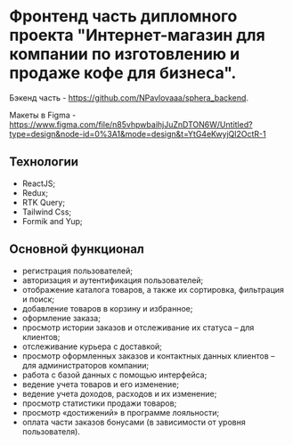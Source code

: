 # Фронтенд часть дипломного проекта "Интернет-магазин для компании по изготовлению и продаже кофе для бизнеса".

Бэкенд часть - https://github.com/NPavlovaaa/sphera_backend.

Макеты в Figma - https://www.figma.com/file/n85vhpwbaihjJuZnDTON6W/Untitled?type=design&node-id=0%3A1&mode=design&t=YtG4eKwyjQl2OctR-1

## Технологии
- ReactJS;
- Redux;
- RTK Query;
- Tailwind Css;
- Formik and Yup;

## Основной функционал
-	регистрация пользователей;
-	авторизация и аутентификация пользователей;
-	отображение каталога товаров, а также их сортировка, фильтрация и поиск;
-	добавление товаров в корзину и избранное;
-	оформление заказа;
-	просмотр истории заказов и отслеживание их статуса – для клиентов;
-	отслеживание курьера с доставкой;
-	просмотр оформленных заказов и контактных данных клиентов – для администраторов компании;
-	работа с базой данных с помощью интерфейса;
-	ведение учета товаров и его изменение;
-	ведение учета доходов, расходов и их изменение;
-	просмотр статистики продажи товаров;
-	просмотр «достижений» в программе лояльности;
-	оплата части заказов бонусами (в зависимости от уровня пользователя).


